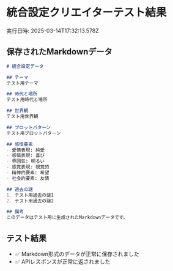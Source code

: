 # 統合設定クリエイターテスト結果

実行日時: 2025-03-14T17:32:13.578Z

## 保存されたMarkdownデータ

```markdown
# 統合設定データ

## テーマ
テスト用テーマ

## 時代と場所
テスト用時代と場所

## 世界観
テスト用世界観

## プロットパターン
テスト用プロットパターン

## 感情要素
- 愛情表現: 純愛
- 感情表現: 喜び
- 雰囲気: 明るい
- 感覚表現: 視覚的
- 精神的要素: 希望
- 社会的要素: 友情

## 過去の謎
1. テスト用過去の謎1
2. テスト用過去の謎2

## 備考
このデータはテスト用に生成されたMarkdownデータです。
```

## テスト結果

- ✅ Markdown形式のデータが正常に保存されました
- ✅ APIレスポンスが正常に返されました
